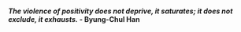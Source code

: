 #### _The violence of positivity does not deprive, it saturates; it does not exclude, it exhausts._ - Byung-Chul Han
